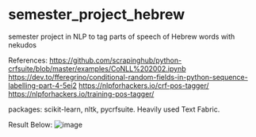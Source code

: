 # semester_project_hebrew
semester project in NLP to tag parts of speech of Hebrew words with nekudos

References:
https://github.com/scrapinghub/python-crfsuite/blob/master/examples/CoNLL%202002.ipynb
https://dev.to/fferegrino/conditional-random-fields-in-python-sequence-labelling-part-4-5ei2
https://nlpforhackers.io/crf-pos-tagger/
https://nlpforhackers.io/training-pos-tagger/

packages:
scikit-learn, nltk, pycrfsuite.
Heavily used Text Fabric.

Result Below:
![image](https://user-images.githubusercontent.com/59946519/119385059-9de24c00-bc93-11eb-9334-7d7d7caa778e.png)
